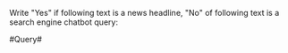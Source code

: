 Write "Yes" if following text is a news headline,  "No" of following text is a search engine chatbot query:

#Query#